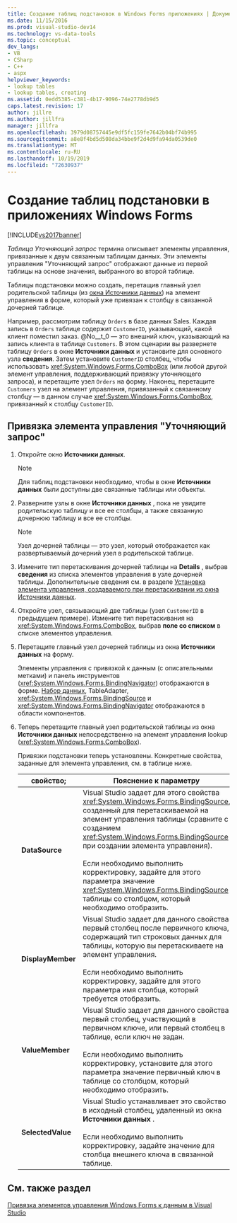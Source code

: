 ```yaml
---
title: Создание таблиц подстановок в Windows Forms приложениях | Документация Майкрософт
ms.date: 11/15/2016
ms.prod: visual-studio-dev14
ms.technology: vs-data-tools
ms.topic: conceptual
dev_langs:
- VB
- CSharp
- C++
- aspx
helpviewer_keywords:
- lookup tables
- lookup tables, creating
ms.assetid: 0edd5385-c381-4b17-9096-74e2778db9d5
caps.latest.revision: 17
author: jillre
ms.author: jillfra
manager: jillfra
ms.openlocfilehash: 3979d08757445e9df5fc159fe7642b04bf74b995
ms.sourcegitcommit: a8e8f4bd5d508da34bbe9f2d4d9fa94da0539de0
ms.translationtype: MT
ms.contentlocale: ru-RU
ms.lasthandoff: 10/19/2019
ms.locfileid: "72630937"
---
```

# <a name="create-lookup-tables-in-windows-forms-applications"></a>Создание таблиц подстановки в приложениях Windows Forms
[!INCLUDE[vs2017banner](../includes/vs2017banner.md)]

*Таблица Уточняющий запрос* термина описывает элементы управления, привязанные к двум связанным таблицам данных. Эти элементы управления "Уточняющий запрос" отображают данные из первой таблицы на основе значения, выбранного во второй таблице.

 Таблицы подстановки можно создать, перетащив главный узел родительской таблицы (из [окна Источники данных](https://msdn.microsoft.com/library/0d20f699-cc95-45b3-8ecb-c7edf1f67992)) на элемент управления в форме, который уже привязан к столбцу в связанной дочерней таблице.

 Например, рассмотрим таблицу `Orders` в базе данных Sales. Каждая запись в `Orders` таблице содержит `CustomerID`, указывающий, какой клиент поместил заказ. @No__t_0 — это внешний ключ, указывающий на запись клиента в таблице `Customers`. В этом сценарии вы развернете таблицу `Orders` в окне **Источники данных** и установите для основного узла **сведения**. Затем установите `CustomerID` столбец, чтобы использовать <xref:System.Windows.Forms.ComboBox> (или любой другой элемент управления, поддерживающий привязку уточняющего запроса), и перетащите узел `Orders` на форму. Наконец, перетащите `Customers` узел на элемент управления, привязанный к связанному столбцу — в данном случае <xref:System.Windows.Forms.ComboBox>, привязанный к столбцу `CustomerID`.

## <a name="to-databind-a-lookup-control"></a>Привязка элемента управления "Уточняющий запрос"

1. Откройте окно **Источники данных**.

    > [!NOTE]
    > Для таблиц подстановки необходимо, чтобы в окне **Источники данных** были доступны две связанные таблицы или объекты.

2. Разверните узлы в окне **Источники данных** , пока не увидите родительскую таблицу и все ее столбцы, а также связанную дочернюю таблицу и все ее столбцы.

    > [!NOTE]
    > Узел дочерней таблицы — это узел, который отображается как развертываемый дочерний узел в родительской таблице.

3. Измените тип перетаскивания дочерней таблицы на **Details** , выбрав **сведения** из списка элементов управления в узле дочерней таблицы. Дополнительные сведения см. в разделе [Установка элемента управления, создаваемого при перетаскивании из окна Источники данных](../data-tools/set-the-control-to-be-created-when-dragging-from-the-data-sources-window.md).

4. Откройте узел, связывающий две таблицы (узел `CustomerID` в предыдущем примере). Измените тип перетаскивания на <xref:System.Windows.Forms.ComboBox>, выбрав **поле со списком** в списке элементов управления.

5. Перетащите главный узел дочерней таблицы из окна **Источники данных** на форму.

     Элементы управления с привязкой к данным (с описательными метками) и панель инструментов (<xref:System.Windows.Forms.BindingNavigator>) отображаются в форме. [Набор данных](../data-tools/dataset-tools-in-visual-studio.md), TableAdapter, <xref:System.Windows.Forms.BindingSource> и <xref:System.Windows.Forms.BindingNavigator> отображаются в области компонентов.

6. Теперь перетащите главный узел родительской таблицы из окна **Источники данных** непосредственно на элемент управления lookup (<xref:System.Windows.Forms.ComboBox>).

     Привязки подстановки теперь установлены. Конкретные свойства, заданные для элемента управления, см. в таблице ниже.

    |свойство;|Пояснение к параметру|
    |--------------|----------------------------|
    |**DataSource**|Visual Studio задает для этого свойства <xref:System.Windows.Forms.BindingSource>, созданный для перетаскиваемой на элемент управления таблицы (сравните с созданием <xref:System.Windows.Forms.BindingSource> при создании элемента управления).<br /><br /> Если необходимо выполнить корректировку, задайте для этого параметра значение <xref:System.Windows.Forms.BindingSource> таблицы со столбцом, который необходимо отобразить.|
    |**DisplayMember**|Visual Studio задает для данного свойства первый столбец после первичного ключа, содержащий тип строковых данных для таблицы, которую вы перетаскиваете на элемент управления.<br /><br /> Если необходимо выполнить корректировку, задайте для этого параметра имя столбца, который требуется отобразить.|
    |**ValueMember**|Visual Studio задает для данного свойства первый столбец, участвующий в первичном ключе, или первый столбец в таблице, если ключ не задан.<br /><br /> Если необходимо выполнить корректировку, установите для этого параметра значение первичный ключ в таблице со столбцом, который необходимо отобразить.|
    |**SelectedValue**|Visual Studio устанавливает это свойство в исходный столбец, удаленный из окна **Источники данных** .<br /><br /> Если необходимо выполнить корректировку, задайте значение для столбца внешнего ключа в связанной таблице.|

## <a name="see-also"></a>См. также раздел
 [Привязка элементов управления Windows Forms к данным в Visual Studio](../data-tools/bind-windows-forms-controls-to-data-in-visual-studio.md)
